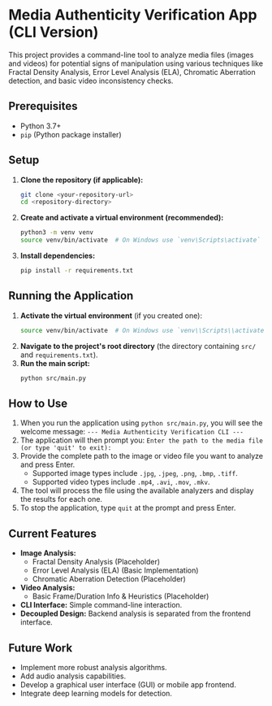 # Media Authenticity Verification App (CLI Version)

This project provides a command-line tool to analyze media files (images and videos) for potential signs of manipulation using various techniques like Fractal Density Analysis, Error Level Analysis (ELA), Chromatic Aberration detection, and basic video inconsistency checks.

## Prerequisites

*   Python 3.7+
*   `pip` (Python package installer)

## Setup

1.  **Clone the repository (if applicable):**
    ```bash
    git clone <your-repository-url>
    cd <repository-directory>
    ```

2.  **Create and activate a virtual environment (recommended):**
    ```bash
    python3 -m venv venv
    source venv/bin/activate  # On Windows use `venv\Scripts\activate`
    ```

3.  **Install dependencies:**
    ```bash
    pip install -r requirements.txt
    ```

## Running the Application

1.  **Activate the virtual environment** (if you created one):
    ```bash
    source venv/bin/activate  # On Windows use `venv\\Scripts\\activate`
    ```
2.  **Navigate to the project's root directory** (the directory containing `src/` and `requirements.txt`).
3.  **Run the main script:**
    ```bash
    python src/main.py
    ```

## How to Use

1.  When you run the application using `python src/main.py`, you will see the welcome message: `--- Media Authenticity Verification CLI ---`
2.  The application will then prompt you: `Enter the path to the media file (or type 'quit' to exit):`
3.  Provide the complete path to the image or video file you want to analyze and press Enter.
    *   Supported image types include `.jpg`, `.jpeg`, `.png`, `.bmp`, `.tiff`.
    *   Supported video types include `.mp4`, `.avi`, `.mov`, `.mkv`.
4.  The tool will process the file using the available analyzers and display the results for each one.
5.  To stop the application, type `quit` at the prompt and press Enter.

## Current Features

*   **Image Analysis:**
    *   Fractal Density Analysis (Placeholder)
    *   Error Level Analysis (ELA) (Basic Implementation)
    *   Chromatic Aberration Detection (Placeholder)
*   **Video Analysis:**
    *   Basic Frame/Duration Info & Heuristics (Placeholder)
*   **CLI Interface:** Simple command-line interaction.
*   **Decoupled Design:** Backend analysis is separated from the frontend interface.

## Future Work

*   Implement more robust analysis algorithms.
*   Add audio analysis capabilities.
*   Develop a graphical user interface (GUI) or mobile app frontend.
*   Integrate deep learning models for detection.
